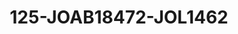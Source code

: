 ---
title: 125-JOAB18472-JOL1462
image: /v1543919832/viterbo/125-JOAB18472-JOL1462.jpg
brand: jolie
layout: vestito
---